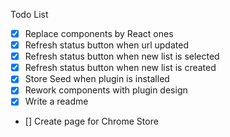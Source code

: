 Todo List

- [x] Replace components by React ones
- [x] Refresh status button when url updated
- [x] Refresh status button when new list is selected
- [x] Refresh status button when new list is created
- [x] Store Seed when plugin is installed
- [x] Rework components with plugin design
- [x] Write a readme
- [] Create page for Chrome Store
